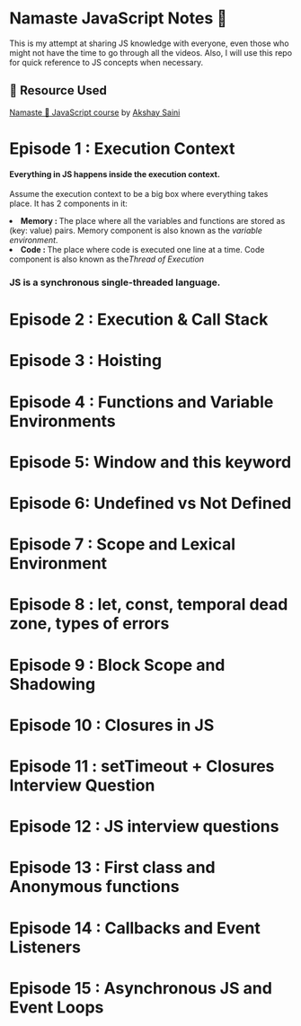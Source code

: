# Namaste JavaScript Notes 🎯
This is my attempt at sharing JS knowledge with everyone, even those who might not have the time to go through all the videos. Also, I will use this repo for quick reference to JS concepts when necessary. 

## 📝 Resource Used 
[Namaste 🙏 JavaScript course](https://www.youtube.com/playlist?list=PLlasXeu85E9cQ32gLCvAvr9vNaUccPVNP) by [Akshay Saini](https://github.com/akshaymarch7)

# Episode 1 : Execution Context

#### Everything in JS happens inside the execution context.

Assume the execution context to be a big box where everything takes place. It has 2 components in it:

<li> <strong>Memory : </strong>The place where all the variables and functions are stored as (key: value) pairs. Memory component is also known as the <em>variable environment</em>.
<li> <strong>Code : </strong>The place where code is executed one line at a time. Code component is also known as the<em>Thread of Execution</em>

### JS is a synchronous single-threaded language.

# Episode 2 : Execution & Call Stack

# Episode 3 : Hoisting

# Episode 4 : Functions and Variable Environments

# Episode 5: Window and this keyword

# Episode 6: Undefined vs Not Defined

# Episode 7 : Scope and Lexical Environment

# Episode 8 : let, const, temporal dead zone, types of errors

# Episode 9 : Block Scope and Shadowing

# Episode 10 : Closures in JS

# Episode 11 : setTimeout + Closures Interview Question

# Episode 12 : JS interview questions

# Episode 13 : First class and Anonymous functions

# Episode 14 : Callbacks and Event Listeners

# Episode 15 : Asynchronous JS and Event Loops
